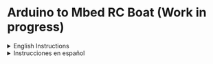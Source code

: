 # Arduino to Mbed RC Boat (Work in progress)

<details><summary>English Instructions</summary>
<p>

## Introduction
This repo contains the documented code used for a remote controlled boat using the Arduino and Mbed platforms, utilizing bluetooth as the medium for wireless communication.

This was used for a class project, however, while doing so our team found few and often confusing documentation and explenations on the details of the components used for the boat. Hopefully this helps someone else understand and implement this to their own projects.

## Boat Specifications
For this project the boat was designed to do the following things:
- Use a Mbed microcontroller (FRDM-KL25Z) to control de boat components.
- Use a servo (SG90) to control the rudder of the boat.
- Control the boat velocity and direction using a H-Bridge module (L-298N).
- Communicate wirelessly with the controller using a bluetooth module (HC-05).

## Controller Specifications
For this project the controller was designed to do the following things:
- Use a Arduino microcontroller (Arduino UNO) to control and read the controller components.
- Use two potenciometers to control velocity and direction of the boat.
- Use two push-buttons to control propeller rotation direction and controller timer.
- Use an LCD display module to show speed and direction information as well as the timer.
- Communicate wirelessley with the boat using a bluetooth module (HC-05).

## Configuring the Bluetooth Modules
Connecting both HC-05 modules was one of the most challenging parts of the project, this originates form the many resources that present confusing and even conflicting information about how to connect the bluetooth modules.

### Bluetooth Modules

First thing you need to know is the difference between the HC-05 and the HC-06 modules, primarily that the latter is only able to serve as slave, meaning it won't be able to establish the connection.

To know if you are using the HC-05 module (assuming its not marked) you can check the amount of pins it has, as more often than not the HC-05 has 6 pins and a small button, while the HC-06 has only 4 and no button.

### AT Command Mode

Another important aspect to notice is the AT command mode of the HC-05, it is in this mode that the module can be configured. Weather the module is in its normal mode or in its AT mode can be known if when connected to Vin and Grnd it behaves in one of the following ways:
- Fast blinking of the LED: Normal mode.
- Slow blinnking of the LED: AT Mode.
- Double blinking of the LED: Connected to another device. 

To access this mode there are to ways that can work depending on how new or old is the model of the bluetooth module:
- Older module: The circuit plate tends to be more thick, arround 2mm, and only has one red LED on the lower left side.
- New module: The circuit plate tends to be more slim, arround 1mm, and has two LED's the lower red one and a upper blue one.

To enter AT mode on older modules you can simply press and hold the button (while it is disconnected) and then give power to the module. For new models you have to connect the `Enable` pin to 3V before giving power to the module.

### Communicate with the module
To configure the bluetooth module we found it to be much easier to use the following method:

Use a computer and a Arduino microcontroller, use the Arduino 5V and Grnd pins to give power to the module, connect bluetooth TX pin to Arduino pin 10 and bluetooth RX pin to Arduino pin 11.

Upload the code below to the Arduino:

```arduino
#include <SoftwareSerial.h>

SoftwareSerial miBT(10,11); //Connect bluetooth TX pin to Arduino pin 10 and bluetooth RX pin to Arduino pin 11.
char c = ' ';

void setup(){
  Serial.begin(9600);
  Serial.println("Ready");
  miBT.begin(38400);
}

void loop(){
  if(miBT.available()){
    c = miBT.read();
    Serial.write(c);
  }

  if(Serial.available()){
    c = Serial.read();
    miBT.write(c);
  }
}
```

Make sure to start the bluetooth module in AT mode, use the Arduino IDE to open a serial monitor, and select `Both NL & CR` and 9600 bauds.

If you write `AT` and send it in the command line you should be answered with `OK`.

Repeat the process with the other module in a different computer.

### AT Commands
There are many AT commands you can send to the module to configure it, a comprehensive list of these commands is linked in the external resources section, here we list in order the ones required to establish the connection between the modules:
- AT+NAME=`[PARAM]`         //Gives a name to the module.
- AT+ROLE?                  //Returns the role it has taken (0 - Slave, 1 - Master, 2 - Slave-loop).
- AT+ROLE=`[PARAM]`         //Assigns a role to the module (0/1/2).
- AT+ADDR?                  //Returns the adress to connect to (Must be asked to the salve).
- AT+UART=`[PARAM]`         //Assigns the UART values (Reccomend `AT+UART=38400,0,0`).
- AT+BIND=`[ADRESS]`        //Tells the master whitch adress to connect once in is powered (Must be told to the master).
- AT+LINK=`[ADRESS]`        //Asks to connect to the adress.
- AT+STATE?                 //Returns the current state of the module (Master should be: Ready/Connected/Paired. Slave should be: Pairable/Paired/Connected).

Once both modules indicate they are connected/paired you can once again disconnect them from power and connect them again in normal mode (Just connect Vin and Gnd),
wait for the both modules to start double blinking simultaniusly that way you will know they are connected. Using the same code as before you should be able to send a string like "Hello" through one command line and watch it display on the other computer's command line.

## External Resources
- [HC-05 AT Command List](https://www.teachmemicro.com/hc-05-bluetooth-command-list/)
- [Boat Schematics](https://www.instructables.com/RC-Boat-2/)

</p>
</details>

<details><summary>Instrucciones en español</summary>
<p>

## Introducción

## Especificaciones del bote

## Especificaciones del control

## Configuración de los módulos de bluetooth

## Recursos externos

</p>
</details>

